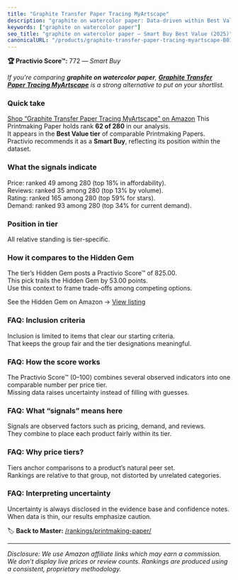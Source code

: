 ```yaml
---
title: "Graphite Transfer Paper Tracing MyArtscape"
description: "graphite on watercolor paper: Data-driven within Best Value ranking using the Practivio Score™. Positioned by quality, value, demand, findability, momentum."
keywords: ["graphite on watercolor paper"]
seo_title: "graphite on watercolor paper — Smart Buy Best Value (2025)"
canonicalURL: "/products/graphite-transfer-paper-tracing-myartscape-B018YR1G30/"
---
```


**🏆 Practivio Score™:** 772 — _Smart Buy_


*If you're comparing **graphite on watercolor paper**, **[Graphite Transfer Paper Tracing MyArtscape](https://www.amazon.com/dp/B018YR1G30?tag=practivio-20)** is a strong alternative to put on your shortlist.*
### Quick take
[Shop “Graphite Transfer Paper Tracing MyArtscape” on Amazon](https://www.amazon.com/dp/B018YR1G30?tag=practivio-20)
This Printmaking Paper holds rank **62 of 280** in our analysis.  
It appears in the **Best Value tier** of comparable Printmaking Papers.  
Practivio recommends it as a **Smart Buy**, reflecting its position within the dataset.

### What the signals indicate
Price: ranked 49 among 280 (top 18% in affordability).  
Reviews: ranked 35 among 280 (top 13% by volume).  
Rating: ranked 165 among 280 (top 59% for stars).  
Demand: ranked 93 among 280 (top 34% for current demand).

### Position in tier
All relative standing is tier-specific.

### How it compares to the Hidden Gem
The tier’s Hidden Gem posts a Practivio Score™ of 825.00.  
This pick trails the Hidden Gem by 53.00 points.  
Use this context to frame trade-offs among competing options.  

See the Hidden Gem on Amazon → [View listing](https://www.amazon.com/dp/B0010DV4G0?tag=practivio-20)

### FAQ: Inclusion criteria
Inclusion is limited to items that clear our starting criteria.  
That keeps the group fair and the tier designations meaningful.

### FAQ: How the score works
The Practivio Score™ (0–100) combines several observed indicators into one comparable number per price tier.  
Missing data raises uncertainty instead of filling with guesses.

### FAQ: What “signals” means here
Signals are observed factors such as pricing, demand, and reviews.  
They combine to place each product fairly within its tier.

### FAQ: Why price tiers?
Tiers anchor comparisons to a product’s natural peer set.  
Rankings are relative to that group, not distorted by unrelated categories.

### FAQ: Interpreting uncertainty
Uncertainty is always disclosed in the evidence base and confidence notes.  
When data is thin, our results emphasize caution.


🏷️ **Back to Master:** [/rankings/printmaking-paper/](/rankings/printmaking-paper/)

---
_Disclosure: We use Amazon affiliate links which may earn a commission. We don’t display live prices or review counts. Rankings are produced using a consistent, proprietary methodology._
